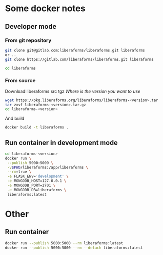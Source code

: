 # Some docker notes 


## Developer mode

### From git repository
```bash
git clone git@gitlab.com:liberaforms/liberaforms.git liberaforms
or ..
git clone https://gitlab.com/liberaforms/liberaforms.git liberaforms

cd liberaforms
```

### From source
Download liberaforms src tgz
*Where <version> is the version you want to use*
```bash
wget https://pkg.liberaforms.org/liberaforms/liberaforms-<version>.tar.gz
tar zxvf liberaforms-<version>.tar.gz
cd liberaforms-<version>
```

And build
```bash
docker build -t liberaforms .
```

## Run container in development mode
```bash
cd liberaforms-<version>
docker run \
 --publish 5000:5000 \
 -v$PWD/liberaforms:/app/liberaforms \
 --rm=true \
 -e FLASK_ENV='development' \
 -e MONGODB_HOST=127.0.0.1 \
 -e MONGODB_PORT=2701 \
 -e MONGODB_DB=liberaforms \
 liberaforms:latest

```

# Other
## Run container
```bash
docker run --publish 5000:5000 --rm liberaforms:latest
docker run --publish 5000:5000 --rm --detach liberaforms:latest
```
